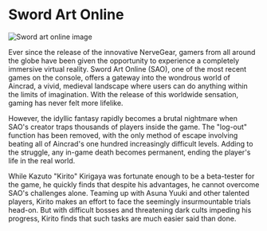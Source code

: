 # Sword Art Online

![Sword art online image](https://m.media-amazon.com/images/M/MV5BYjY4MDU2YjMtNzY1MC00ODg1LWIwMzYtMWE5YTA3YTI4ZjMxXkEyXkFqcGdeQXVyMTMxODk2OTU@._V1_FMjpg_UX1000_.jpg)

Ever since the release of the innovative NerveGear, gamers from all around the globe have been given the opportunity to experience a completely immersive virtual reality. Sword Art Online (SAO), one of the most recent games on the console, offers a gateway into the wondrous world of Aincrad, a vivid, medieval landscape where users can do anything within the limits of imagination. With the release of this worldwide sensation, gaming has never felt more lifelike.

However, the idyllic fantasy rapidly becomes a brutal nightmare when SAO's creator traps thousands of players inside the game. The "log-out" function has been removed, with the only method of escape involving beating all of Aincrad's one hundred increasingly difficult levels. Adding to the struggle, any in-game death becomes permanent, ending the player's life in the real world.

While Kazuto "Kirito" Kirigaya was fortunate enough to be a beta-tester for the game, he quickly finds that despite his advantages, he cannot overcome SAO's challenges alone. Teaming up with Asuna Yuuki and other talented players, Kirito makes an effort to face the seemingly insurmountable trials head-on. But with difficult bosses and threatening dark cults impeding his progress, Kirito finds that such tasks are much easier said than done.
